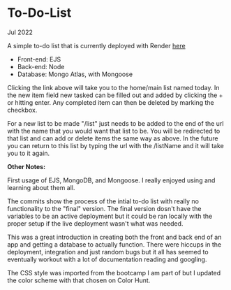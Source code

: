 # To-Do-List

Jul 2022

A simple to-do list that is currently deployed with Render [here](https://serene-shore-54412.onrender.com)

- Front-end: EJS
- Back-end: Node
- Database: Mongo Atlas, with Mongoose

Clicking the link above will take you to the home/main list named today. In the new item field new tasked can be filled out and added by clicking the + or hitting enter. Any completed item can then be deleted by marking the checkbox.

For a new list to be made "/list" just needs to be added to the end of the url with the name that you would want that list to be. You will be redirected to that list and can add or delete items the same way as above. In the future you can return to this list by typing the url with the /listName and it will take you to it again.


**Other Notes:**

First usage of EJS, MongoDB, and Mongoose. I really enjoyed using and learning about them all. 

The commits show the process of the intial to-do list with really no functionality to the "final" version. The final version dosn't have the variables to be an active deployment but it could be ran locally with the proper setup if the live deployment wasn't what was needed.

This was a great introduction in creating both the front and back end of an app and getting a database to actually function. There were hiccups in the deployment, integration and just random bugs but it all has seemed to eventually workout with a lot of documentation reading and googling.

The CSS style was imported from the bootcamp I am part of but I updated the color scheme with that chosen on Color Hunt.
